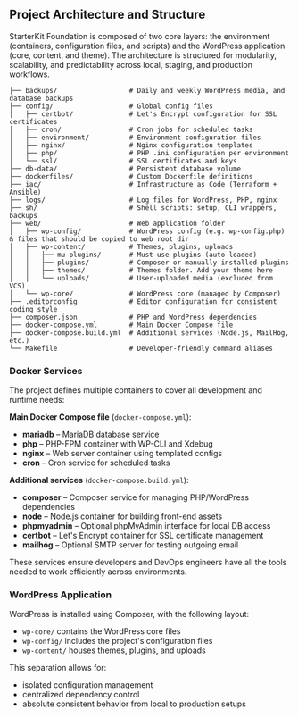 ## Project Architecture and Structure

StarterKit Foundation is composed of two core layers: the environment (containers, configuration files, and scripts) and the WordPress application (core, content, and theme). The architecture is structured for modularity, scalability, and predictability across local, staging, and production workflows.

```plaintext
├── backups/                  # Daily and weekly WordPress media, and database backups
├── config/                   # Global config files
│   ├── certbot/              # Let's Encrypt configuration for SSL certificates
│   ├── cron/                 # Cron jobs for scheduled tasks
│   ├── environment/          # Environment configuration files
│   ├── nginx/                # Nginx configuration templates
│   ├── php/                  # PHP .ini configuration per environment
│   └── ssl/                  # SSL certificates and keys
├── db-data/                  # Persistent database volume
├── dockerfiles/              # Custom Dockerfile definitions
├── iac/                      # Infrastructure as Code (Terraform + Ansible)
├── logs/                     # Log files for WordPress, PHP, nginx
├── sh/                       # Shell scripts: setup, CLI wrappers, backups
├── web/                      # Web application folder
│   ├── wp-config/            # WordPress config (e.g. wp-config.php) & files that should be copied to web root dir
│   ├── wp-content/           # Themes, plugins, uploads
│   │   ├── mu-plugins/       # Must-use plugins (auto-loaded)
│   │   ├── plugins/          # Composer or manually installed plugins
│   │   ├── themes/           # Themes folder. Add your theme here
│   │   └── uploads/          # User-uploaded media (excluded from VCS)
│   └── wp-core/              # WordPress core (managed by Composer)
├── .editorconfig             # Editor configuration for consistent coding style
├── composer.json             # PHP and WordPress dependencies
├── docker-compose.yml        # Main Docker Compose file
├── docker-compose.build.yml  # Additional services (Node.js, MailHog, etc.)
└── Makefile                  # Developer-friendly command aliases
```

### Docker Services

The project defines multiple containers to cover all development and runtime needs:

**Main Docker Compose file** (`docker-compose.yml`):
- **mariadb** – MariaDB database service
- **php** – PHP-FPM container with WP-CLI and Xdebug  
- **nginx** – Web server container using templated configs
- **cron** – Cron service for scheduled tasks

**Additional services** (`docker-compose.build.yml`):
- **composer** – Composer service for managing PHP/WordPress dependencies  
- **node** – Node.js container for building front-end assets 
- **phpmyadmin** – Optional phpMyAdmin interface for local DB access
- **certbot** – Let's Encrypt container for SSL certificate management
- **mailhog** – Optional SMTP server for testing outgoing email

These services ensure developers and DevOps engineers have all the tools needed to work efficiently across environments.

### WordPress Application

WordPress is installed using Composer, with the following layout:
- `wp-core/` contains the WordPress core files
- `wp-config/` includes the project's configuration files
- `wp-content/` houses themes, plugins, and uploads

This separation allows for:
- isolated configuration management  
- centralized dependency control  
- absolute consistent behavior from local to production setups
